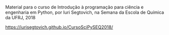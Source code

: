 Material para o curso de Introdução à programação para ciência e engenharia em Python, por Iuri Segtovich, na Semana da Escola de Química da UFRJ, 2018

https://iurisegtovich.github.io/CursoSciPySEQ2018/
